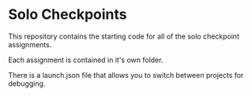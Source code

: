 # Solo Checkpoints
This repository contains the starting code for all of the solo checkpoint assignments.

Each assignment is contained in it's own folder.

There is a launch.json file that allows you to switch between projects for debugging.